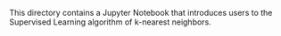 This directory contains a Jupyter Notebook that introduces users to the Supervised Learning algorithm of k-nearest neighbors.
